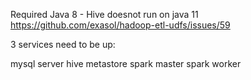 

Required Java 8 - Hive doesnot run on java 11 https://github.com/exasol/hadoop-etl-udfs/issues/59


3 services need to be up:

mysql server
hive metastore
spark master
spark worker